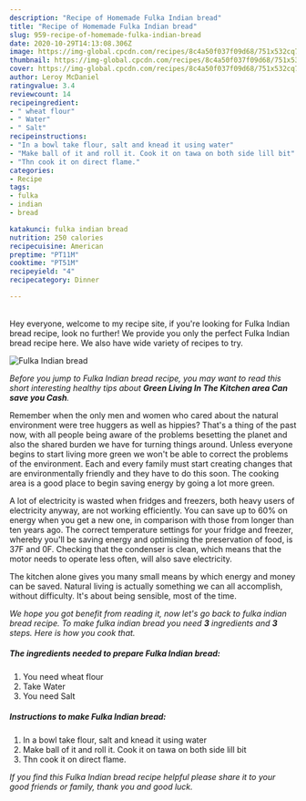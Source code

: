 ```yaml
---
description: "Recipe of Homemade Fulka Indian bread"
title: "Recipe of Homemade Fulka Indian bread"
slug: 959-recipe-of-homemade-fulka-indian-bread
date: 2020-10-29T14:13:08.306Z
image: https://img-global.cpcdn.com/recipes/8c4a50f037f09d68/751x532cq70/fulka-indian-bread-recipe-main-photo.jpg
thumbnail: https://img-global.cpcdn.com/recipes/8c4a50f037f09d68/751x532cq70/fulka-indian-bread-recipe-main-photo.jpg
cover: https://img-global.cpcdn.com/recipes/8c4a50f037f09d68/751x532cq70/fulka-indian-bread-recipe-main-photo.jpg
author: Leroy McDaniel
ratingvalue: 3.4
reviewcount: 14
recipeingredient:
- " wheat flour"
- " Water"
- " Salt"
recipeinstructions:
- "In a bowl take flour, salt and knead it using water"
- "Make ball of it and roll it. Cook it on tawa on both side lill bit"
- "Thn cook it on direct flame."
categories:
- Recipe
tags:
- fulka
- indian
- bread

katakunci: fulka indian bread 
nutrition: 250 calories
recipecuisine: American
preptime: "PT11M"
cooktime: "PT51M"
recipeyield: "4"
recipecategory: Dinner

---
```

<br>
Hey everyone, welcome to my recipe site, if you're looking for Fulka Indian bread recipe, look no further! We provide you only the perfect Fulka Indian bread recipe here. We also have wide variety of recipes to try.
<br>


![Fulka Indian bread](https://img-global.cpcdn.com/recipes/8c4a50f037f09d68/751x532cq70/fulka-indian-bread-recipe-main-photo.jpg)

<i>Before you jump to Fulka Indian bread recipe, you may want to read this short interesting healthy tips about 
<strong>Green Living In The Kitchen area Can save you Cash</strong>.</i>
</br>

Remember when the only men and women who cared about the natural environment were tree huggers as well as hippies? That's a thing of the past now, with all people being aware of the problems besetting the planet and also the shared burden we have for turning things around. Unless everyone begins to start living more green we won't be able to correct the problems of the environment. Each and every family must start creating changes that are environmentally friendly and they have to do this soon. The cooking area is a good place to begin saving energy by going a lot more green.

A lot of electricity is wasted when fridges and freezers, both heavy users of electricity anyway, are not working efficiently. You can save up to 60% on energy when you get a new one, in comparison with those from longer than ten years ago. The correct temperature settings for your fridge and freezer, whereby you'll be saving energy and optimising the preservation of food, is 37F and 0F. Checking that the condenser is clean, which means that the motor needs to operate less often, will also save electricity.

The kitchen alone gives you many small means by which energy and money can be saved. Natural living is actually something we can all accomplish, without difficulty. It's about being sensible, most of the time.


<i>We hope you got benefit from reading it, now let's go back to fulka indian bread recipe. To make fulka indian bread you need <strong>3</strong> ingredients and <strong>3</strong> steps. Here is how you cook that.
</i>

##### The ingredients needed to prepare Fulka Indian bread:

1. You need  wheat flour
1. Take  Water
1. You need  Salt


##### Instructions to make Fulka Indian bread:

1. In a bowl take flour, salt and knead it using water
1. Make ball of it and roll it. Cook it on tawa on both side lill bit
1. Thn cook it on direct flame.


<i>If you find this Fulka Indian bread recipe helpful please share it to your good friends or family, thank you and good luck.</i>
